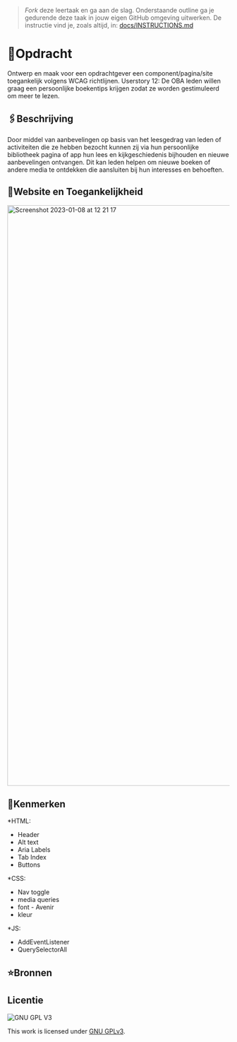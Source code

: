 > _Fork_ deze leertaak en ga aan de slag. Onderstaande outline ga je gedurende deze taak in jouw eigen GitHub omgeving uitwerken. De instructie vind je, zoals altijd, in: [docs/INSTRUCTIONS.md](docs/INSTRUCTIONS.md)

# 📝Opdracht
Ontwerp en maak voor een opdrachtgever een component/pagina/site toegankelijk volgens WCAG richtlijnen. 
Userstory 12: De OBA leden willen graag een persoonlijke boekentips krijgen zodat ze worden gestimuleerd om meer te lezen.

## 🖇Beschrijving
Door middel van aanbevelingen op basis van het leesgedrag van leden of activiteiten die ze hebben bezocht kunnen zij via hun persoonlijke bibliotheek pagina of app hun lees en kijkgeschiedenis bijhouden en nieuwe aanbevelingen ontvangen. Dit kan leden helpen om nieuwe boeken of andere media te ontdekken die aansluiten bij hun interesses en behoeften.

## 👥Website en Toegankelijkheid

<img width="1314" alt="Screenshot 2023-01-08 at 12 21 17" src="https://user-images.githubusercontent.com/94745953/211211760-a38e82f7-e156-44a8-a692-b9b928aed286.png">





## 📌Kenmerken

*HTML:
- Header
- Alt text
- Aria Labels
- Tab Index
- Buttons


*CSS:

- Nav toggle
- media queries
- font - Avenir
- kleur

*JS:
- AddEventListener
- QuerySelectorAll


## ⭐️Bronnen

## Licentie

![GNU GPL V3](https://www.gnu.org/graphics/gplv3-127x51.png)

This work is licensed under [GNU GPLv3](./LICENSE).
